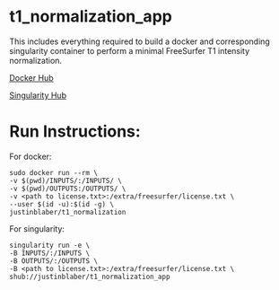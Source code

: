 # t1_normalization_app

This includes everything required to build a docker and corresponding singularity container to perform a minimal FreeSurfer T1 intensity normalization. 

[Docker Hub](https://hub.docker.com/r/justinblaber/t1_normalization/tags/)

[Singularity Hub](https://www.singularity-hub.org/collections/3090)

# Run Instructions:
For docker:
```
sudo docker run --rm \
-v $(pwd)/INPUTS/:/INPUTS/ \
-v $(pwd)/OUTPUTS:/OUTPUTS/ \
-v <path to license.txt>:/extra/freesurfer/license.txt \
--user $(id -u):$(id -g) \
justinblaber/t1_normalization
```
For singularity:
```
singularity run -e \
-B INPUTS/:/INPUTS \
-B OUTPUTS/:/OUTPUTS \
-B <path to license.txt>:/extra/freesurfer/license.txt \
shub://justinblaber/t1_normalization_app
```
